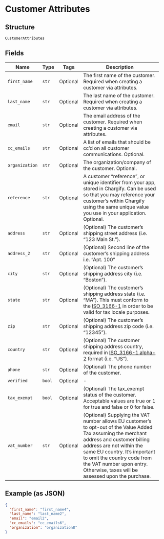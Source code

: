 
# Customer Attributes

## Structure

`CustomerAttributes`

## Fields

| Name | Type | Tags | Description |
|  --- | --- | --- | --- |
| `first_name` | `str` | Optional | The first name of the customer. Required when creating a customer via attributes. |
| `last_name` | `str` | Optional | The last name of the customer. Required when creating a customer via attributes. |
| `email` | `str` | Optional | The email address of the customer. Required when creating a customer via attributes. |
| `cc_emails` | `str` | Optional | A list of emails that should be cc’d on all customer communications. Optional. |
| `organization` | `str` | Optional | The organization/company of the customer. Optional. |
| `reference` | `str` | Optional | A customer “reference”, or unique identifier from your app, stored in Chargify. Can be used so that you may reference your customer’s within Chargify using the same unique value you use in your application. Optional. |
| `address` | `str` | Optional | (Optional) The customer’s shipping street address (i.e. “123 Main St.”). |
| `address_2` | `str` | Optional | (Optional) Second line of the customer’s shipping address i.e. “Apt. 100” |
| `city` | `str` | Optional | (Optional) The customer’s shipping address city (i.e. “Boston”). |
| `state` | `str` | Optional | (Optional) The customer’s shipping address state (i.e. “MA”). This must conform to the [ISO_3166-1](https://en.wikipedia.org/wiki/ISO_3166-1#Current_codes) in order to be valid for tax locale purposes. |
| `zip` | `str` | Optional | (Optional) The customer’s shipping address zip code (i.e. “12345”). |
| `country` | `str` | Optional | (Optional) The customer shipping address country, required in [ISO_3166-1 alpha-2](https://en.wikipedia.org/wiki/ISO_3166-1_alpha-2) format (i.e. “US”). |
| `phone` | `str` | Optional | (Optional) The phone number of the customer. |
| `verified` | `bool` | Optional | - |
| `tax_exempt` | `bool` | Optional | (Optional) The tax_exempt status of the customer. Acceptable values are true or 1 for true and false or 0 for false. |
| `vat_number` | `str` | Optional | (Optional) Supplying the VAT number allows EU customer’s to opt-out of the Value Added Tax assuming the merchant address and customer billing address are not within the same EU country. It’s important to omit the country code from the VAT number upon entry. Otherwise, taxes will be assessed upon the purchase. |

## Example (as JSON)

```json
{
  "first_name": "first_name4",
  "last_name": "last_name2",
  "email": "email2",
  "cc_emails": "cc_emails6",
  "organization": "organization8"
}
```

